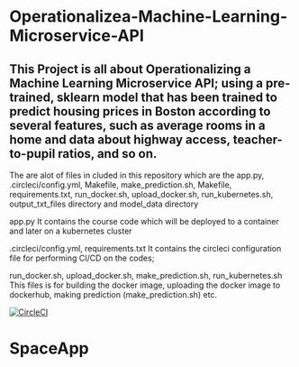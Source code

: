 # Operationalizea-Machine-Learning-Microservice-API
This Project is all about Operationalizing a Machine Learning Microservice API;  using a pre-trained, sklearn model that has been trained to predict housing prices in Boston according to several features, such as 
average rooms in a home and data about highway access, teacher-to-pupil ratios, and so on.
---
The are alot of files in cluded in this repository which are the app.py, .circleci/config.yml, 
Makefile, make_prediction.sh, Makefile, requirements.txt, run_docker.sh, upload_docker.sh, 
run_kubernetes.sh, output_txt_files directory and model_data directory

app.py
It contains the course code which will be deployed to a container and later on a kubernetes cluster

.circleci/config.yml, requirements.txt
It contains the circleci configuration file for performing CI/CD on the codes;


run_docker.sh, upload_docker.sh, make_prediction.sh, run_kubernetes.sh
This files is for building the docker image, uploading the docker image to dockerhub, making prediction (make_prediction.sh) etc.

[![CircleCI](https://circleci.com/gh/angeloobeta/Operationalizea-Machine-Learning-Microservice-API.svg?style=svg)](https://circleci.com/gh/angeloobeta/Operationalizea-Machine-Learning-Microservice-API)
# SpaceApp
